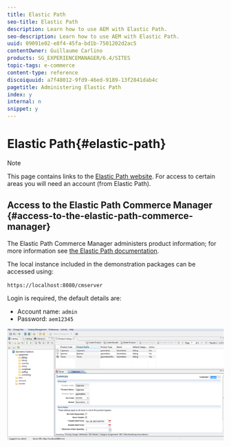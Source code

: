 ```yaml
---
title: Elastic Path
seo-title: Elastic Path
description: Learn how to use AEM with Elastic Path.
seo-description: Learn how to use AEM with Elastic Path.
uuid: 09091e02-e8f4-45fa-bd1b-7501202d2ac5
contentOwner: Guillaume Carlino
products: SG_EXPERIENCEMANAGER/6.4/SITES
topic-tags: e-commerce
content-type: reference
discoiquuid: a7f48012-9fd9-46ed-9189-13f2841dab4c
pagetitle: Administering Elastic Path
index: y
internal: n
snippet: y
---
```


# Elastic Path{#elastic-path}

>[!NOTE]
>
>This page contains links to the [Elastic Path website](http://www.elasticpath.com). For access to certain areas you will need an account (from Elastic Path).

## Access to the Elastic Path Commerce Manager {#access-to-the-elastic-path-commerce-manager}

<!--
Comment Type: remark
Last Modified By: (aheimoz)
Last Modified Date: 2017-11-30T05:00:03.188-0500
<p>which demonstration packages?</p>
<p>any installation/configuration required?<br /> </p>
-->

The Elastic Path Commerce Manager administers product information; for more information see [the Elastic Path documentation](http://www.elasticpath.com/ecommerce-documentation).

The local instance included in the demonstration packages can be accessed using:

`https://localhost:8080/cmserver`

Login is required, the default details are:

* Account name: `admin`
* Password: `aem12345`

![](assets/chlimage_1-67.png)

